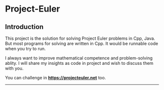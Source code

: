 # Project-Euler
## Introduction
This project is the solution for solving Project Euler problems in Cpp, Java. But most programs for solving are written in Cpp. It would be runnable code when you try to run.

I always want to improve mathematical competence and problem-solving ablity. I will share my insights as code in project and wish to discuss them with you.

You can challenge in __<https://projecteuler.net>__ too.

---
